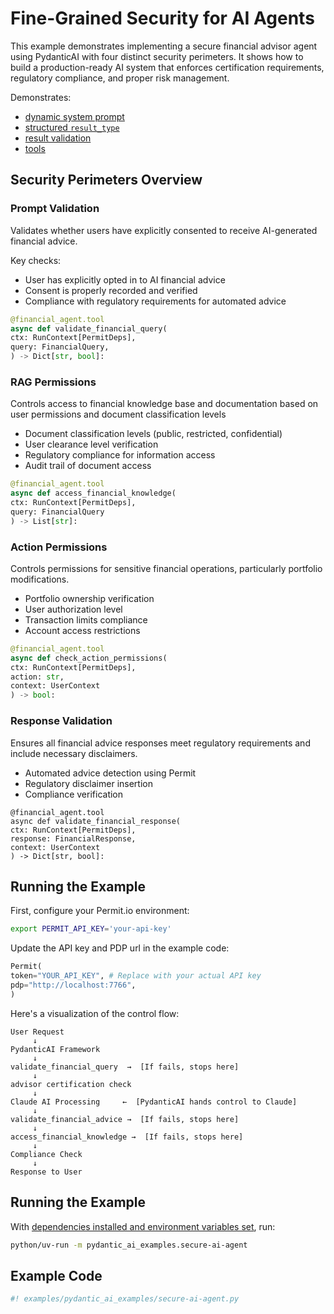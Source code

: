 # Fine-Grained Security for AI Agents

This example demonstrates implementing a secure financial advisor agent using PydanticAI with four distinct security perimeters. It shows how to build a production-ready AI system that enforces certification requirements, regulatory compliance, and proper risk management.

Demonstrates:

- [dynamic system prompt](../agents.md#system-prompts)
- [structured `result_type`](../results.md#structured-result-validation)
- [result validation](../results.md#result-validators-functions)
- [tools](../tools.md)

## Security Perimeters Overview

### Prompt Validation

Validates whether users have explicitly consented to receive AI-generated financial advice.

Key checks:

- User has explicitly opted in to AI financial advice
- Consent is properly recorded and verified
- Compliance with regulatory requirements for automated advice

```python
@financial_agent.tool
async def validate_financial_query(
ctx: RunContext[PermitDeps],
query: FinancialQuery,
) -> Dict[str, bool]:
```

### RAG Permissions

Controls access to financial knowledge base and documentation based on user permissions and document classification levels

- Document classification levels (public, restricted, confidential)
- User clearance level verification
- Regulatory compliance for information access
- Audit trail of document access

```python
@financial_agent.tool
async def access_financial_knowledge(
ctx: RunContext[PermitDeps],
query: FinancialQuery
) -> List[str]:

```

### Action Permissions

Controls permissions for sensitive financial operations, particularly portfolio modifications.

- Portfolio ownership verification
- User authorization level
- Transaction limits compliance
- Account access restrictions

```python
@financial_agent.tool
async def check_action_permissions(
ctx: RunContext[PermitDeps],
action: str,
context: UserContext
) -> bool:

```

### Response Validation

Ensures all financial advice responses meet regulatory requirements and include
necessary disclaimers.

- Automated advice detection using Permit
- Regulatory disclaimer insertion
- Compliance verification

```
@financial_agent.tool
async def validate_financial_response(
ctx: RunContext[PermitDeps],
response: FinancialResponse,
context: UserContext
) -> Dict[str, bool]:

```

## Running the Example

First, configure your Permit.io environment:

```bash
export PERMIT_API_KEY='your-api-key'
```

Update the API key and PDP url in the example code:

```python
Permit(
token="YOUR_API_KEY", # Replace with your actual API key
pdp="http://localhost:7766",
)
```

Here's a visualization of the control flow:

```
User Request
     ↓
PydanticAI Framework
     ↓
validate_financial_query  →  [If fails, stops here]
     ↓
advisor certification check
     ↓
Claude AI Processing     ←  [PydanticAI hands control to Claude]
     ↓
validate_financial_advice →  [If fails, stops here]
     ↓
access_financial_knowledge →  [If fails, stops here]
     ↓
Compliance Check
     ↓
Response to User
```

## Running the Example

With [dependencies installed and environment variables set](./index.md#usage), run:

```bash
python/uv-run -m pydantic_ai_examples.secure-ai-agent
```

## Example Code

```python {title="secure_ai_agent.py"}
#! examples/pydantic_ai_examples/secure-ai-agent.py
```
